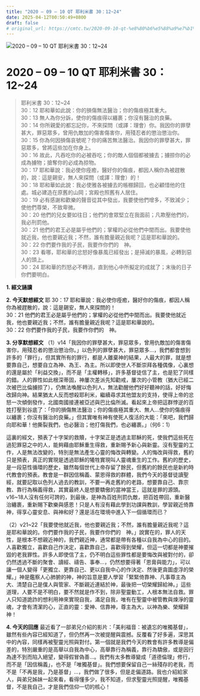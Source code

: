 ```yaml
---
title: "2020 – 09 – 10 QT 耶利米書 30：12~24"
date: 2025-04-12T00:50:49+0800
draft: false
# original_url: https://cmtc.tw/2020-09-10-qt-%e8%80%b6%e5%88%a9%e7%b1%b3%e6%9b%b8-30%ef%bc%9a1224
---
```


![2020 – 09 – 10 QT 耶利米書 30：12\~24](/images/qt.jpg   "2020 – 09 – 10 QT 耶利米書 30：12\~24")

# 2020 – 09 – 10 QT 耶利米書 30：12\~24

> 耶利米書 30：12\~24  
> 30：12 耶和華如此說：你的損傷無法醫治；你的傷痕極其重大。  
> 30：13 無人為你分訴，使你的傷痕得以纏裹；你沒有醫治的良藥。  
> 30：14 你所親愛的都忘記你，不來探問（或譯：理會）你。我因你的罪孽甚大，罪惡眾多，曾用仇敵加的傷害傷害你，用殘忍者的懲治懲治你。  
> 30：15 你為何因損傷哀號呢？你的痛苦無法醫治。我因你的罪孽甚大，罪惡眾多，曾將這些加在你身上。  
> 30：16 故此，凡吞吃你的必被吞吃；你的敵人個個都被擄去；擄掠你的必成為擄物；搶奪你的必成為掠物。  
> 30：17 耶和華說：我必使你痊癒，醫好你的傷痕，都因人稱你為被趕散的，說：這是錫安，無人來探問（或譯：理會）的！  
> 30：18 耶和華如此說：我必使雅各被擄去的帳棚歸回，也必顧惜他的住處。城必建造在原舊的山岡；宮殿也照舊有人居住。  
> 30：19 必有感謝和歡樂的聲音從其中發出，我要使他們增多，不致減少；使他們尊榮，不致卑微。  
> 30：20 他們的兒女要如往日；他們的會眾堅立在我面前；凡欺壓他們的，我必刑罰他。  
> 30：21 他們的君王必是屬乎他們的；掌權的必從他們中間而出。我要使他就近我，他也要親近我；不然，誰有膽量親近我呢？這是耶和華說的。  
> 30：22 你們要作我的子民，我要作你們的　神。  
> 30：23 看哪，耶和華的忿怒好像暴風已經發出；是掃滅的暴風，必轉到惡人的頭上。  
> 30：24 耶和華的烈怒必不轉消，直到他心中所擬定的成就了；末後的日子你們要明白。

**1. 經文誦讀**

**2.  今天默想經文**
耶 30：17 耶和華說：我必使你痊癒，醫好你的傷痕，都因人稱你為被趕散的，說：這是錫安，無人來探問的！  
30：21 他們的君王必是屬乎他們的；掌權的必從他們中間而出。我要使他就近我，他也要親近我；不然，誰有膽量親近我呢？這是耶和華說的。  
30：22 你們要作我的子民，我要作你們的　神。

**3. 分享默想經文**
（1）v14「我因你的罪孽甚大，罪惡眾多，曾用仇敵加的傷害傷害你，用殘忍者的懲治懲治你。」以色列的罪孽甚大，罪惡眾多…，我們都會想到許多的「罪行」，但其實所有的罪行，都是人離棄神的結果，人最大的罪，就是想要靠自己，想要自立為神、為王、為主。所以即使世人不斷崇拜各種偶像，心裏想的還是屬於「利益交換」，而不是「主權轉移」，許多基督徒信了主，也是犯了同樣的錯。人的罪性如此根深蒂固，神屢次差派先知勸戒，屢次的小管教（猶大已經二次被巴比倫擄掠了），仍無法喚醒以色列人，無法勸醒他們好好聽神的話，好好悔改歸向神。結果猶太人反而想殺耶利米，繼續尋求其他盟友的支持，使得上帝的忿怒一次傾倒發作，北國南國接連被亞述與巴比倫所滅。看起來上帝把這群悖逆的百姓打壓到谷底了：「你的損傷無法醫治；你的傷痕極其重大、無人…使你的傷痕得以纏裹；你沒有醫治的良藥。」但其實唯有神有使死人復活的大能：「來吧，我們歸向耶和華！他撕裂我們，也必醫治；他打傷我們，也必纏裹。」（何6：1）

這裏的經文，預表了十字架的救贖，十字架正是透過主耶穌的死，使我們這些死在過犯罪惡之中的人，能夠藉由耶穌重生得救，重新賜予新心與新靈。沒有聖靈的工作，人是無法改變的，特別是無法產生心靈的悔改與轉變。人的悔改與得救，舊約只是預表，真正的實現是透過耶穌的犧牲實現叫人靈魂重生的工作。舊約的歷史，是一段惡性循環的歷史，雖然每個世代上帝存留了餘民，但舊約的餘民也是新約時代教會的預表。教會是一群因信稱義、蒙恩得救的群體，我們今天的基督徒讀聖經，就要記取以色列人過去的教訓，不要一再走舊約的老路，想要靠自己、靠宗教、靠行為稱義得救，其實最終人是想要驕傲的當神當王，這就是罪的源頭。v16\~18人沒有任何可誇的，到最後，是神為百姓刑罰仇敵，把百姓帶回，重新醫治纏裹，重新賜下歡樂與感恩！只是人有沒有藉此學到功課與教訓，學習親近倚靠神，得享心靈安息、與神和好？還是活在環境中進入下一個循環而已？

（2）v21\~22「我要使他就近我，他也要親近我；不然，誰有膽量親近我呢？這是耶和華說的。你們要作我的子民，我要作你們的　神。」說實在的，罪人的天性，是根本不想親近神的，我們親近神，通常都是帶有各種以自我為中心的目的。人喜歡獨立，喜歡自己作決定，喜歡靠自己，喜歡得到榮耀，但這一切都是神要摧毀的老我罪性。許多人即使信了主，仍不明白這些罪性都是要悔改與被對付的，卻仍然透過不斷的聚會、讀經、禱告、事奉…，仍然想要得著「恩膏與能力」，可以讓一個人變得「更獨立、更靠自己、更以自我中心的作決定、然後更貪圖虛浮的榮耀。」神是鑑察人心肺腑的神，神的旨意是要人學習「緊緊倚靠神、凡事尊主為大、清楚自己是僕人與管家、不斷親近連結於神，最後把一切榮耀歸給神。」這些道理，人要不是不明白，要不然就是作不到，除非聖靈動工，人根本無法自救。罪人只知道詭詐的想利用神來實現自我，滿足自我，唯有在聖靈中被管教與煉淨的靈魂，才會有清潔的心，正直的靈：愛神、信靠神，尊主為大，以神為樂、榮耀歸神！

**4. 今天的回應**
最近看了一部弟兄介紹的影片：「美利福音：被遺忘的唯獨基督」，雖然有些內容已經知道了，但仍然再一次被提醒與震撼。反覆看了好多遍，深思其中的內容，同樣再被聖靈光照與對付。第一個就是我們今天的教會有許多教導是偏差的，特別嚴重的是高舉以自我為中心，高舉靠行為稱義，靠行為驕傲，或是因行為達不到而陷入絕望，變得假冒偽善…。我們有太多教導變成「道德倫理」修行，而不是「因信稱義」，也不是「唯獨基督」。我們想要保留自己一絲殘存的老我，而不是「不再是我，乃是基督」…，我們做了很多，但是走偏道路。我也介紹給家人，與弟兄姊妹一起來看，看得懂多少，我不知道，但求聖靈光照提醒，唯獨基督，不是我自己，才是我們信仰一切的核心！
